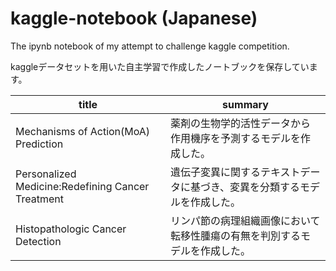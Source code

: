# kaggle-notebook (Japanese)

The ipynb notebook of my attempt to challenge kaggle competition.

kaggleデータセットを用いた自主学習で作成したノートブックを保存しています。

|title  |summary
|--|--
|Mechanisms of Action(MoA) Prediction  |薬剤の生物学的活性データから作用機序を予測するモデルを作成した。
|Personalized Medicine:Redefining Cancer Treatment |遺伝子変異に関するテキストデータに基づき、変異を分類するモデルを作成した。
|Histopathologic Cancer Detection |リンパ節の病理組織画像において転移性腫瘍の有無を判別するモデルを作成した。
